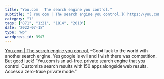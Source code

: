 ```yaml
---
title: "You.com | The search engine you control."
subtitle: "[ You.com | The search engine you control.]( https://you.com/) –Good luck to the world with another ..."
category: "1"
tags: ["871", "1221", "1814", "2010"]
date: "2022-07-15"
type: "wp"
wordpress_id: 3967
---
```

[ You.com | The search engine you control.]( https://you.com/) –Good luck to the world with another search engine. Yes google is evil and I wish there was competition. But good luck! “You.com is an ad-free, private search engine that you control. Customize search results with 150 apps alongside web results. Access a zero-trace private mode.”